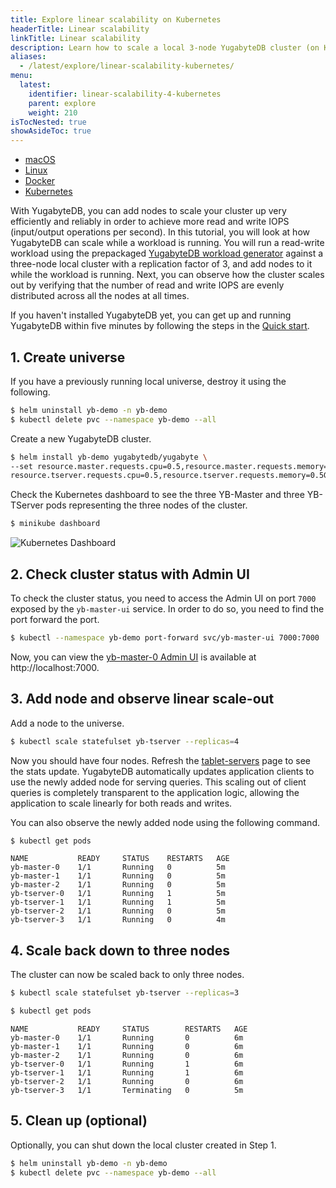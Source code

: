 ```yaml
---
title: Explore linear scalability on Kubernetes
headerTitle: Linear scalability
linkTitle: Linear scalability
description: Learn how to scale a local 3-node YugabyteDB cluster (on Kubernetes) while a workload is running.
aliases:
  - /latest/explore/linear-scalability-kubernetes/
menu:
  latest:
    identifier: linear-scalability-4-kubernetes
    parent: explore
    weight: 210
isTocNested: true
showAsideToc: true
---
```


<ul class="nav nav-tabs-alt nav-tabs-yb">

  <li >
    <a href="/latest/explore/linear-scalability/macos" class="nav-link">
      <i class="fab fa-apple" aria-hidden="true"></i>
      macOS
    </a>
  </li>

  <li >
    <a href="/latest/explore/linear-scalability/linux" class="nav-link">
      <i class="fab fa-linux" aria-hidden="true"></i>
      Linux
    </a>
  </li>

  <li >
    <a href="/latest/explore/linear-scalability/docker" class="nav-link">
      <i class="fab fa-docker" aria-hidden="true"></i>
      Docker
    </a>
  </li>

  <li >
    <a href="/latest/explore/linear-scalability/kubernetes" class="nav-link active">
      <i class="fas fa-cubes" aria-hidden="true"></i>
      Kubernetes
    </a>
  </li>

</ul>

With YugabyteDB, you can add nodes to scale your cluster up very efficiently and reliably in order to achieve more read and write IOPS (input/output operations per second). In this tutorial, you will look at how YugabyteDB can scale while a workload is running. You will run a read-write workload using the prepackaged [YugabyteDB workload generator](https://github.com/yugabyte/yb-sample-apps) against a three-node local cluster with a replication factor of 3, and add nodes to it while the workload is running. Next, you can observe how the cluster scales out by verifying that the number of read and write IOPS are evenly distributed across all the nodes at all times.

If you haven't installed YugabyteDB yet, you can get up and running YugabyteDB within five minutes by following the steps in the [Quick start](../../../quick-start/install/).

## 1. Create universe

If you have a previously running local universe, destroy it using the following.

```sh
$ helm uninstall yb-demo -n yb-demo
$ kubectl delete pvc --namespace yb-demo --all
```

Create a new YugabyteDB cluster.

```sh
$ helm install yb-demo yugabytedb/yugabyte \
--set resource.master.requests.cpu=0.5,resource.master.requests.memory=0.5Gi,\
resource.tserver.requests.cpu=0.5,resource.tserver.requests.memory=0.5Gi --namespace yb-demo
```

Check the Kubernetes dashboard to see the three YB-Master and three YB-TServer pods representing the three nodes of the cluster.

```sh
$ minikube dashboard
```

![Kubernetes Dashboard](/images/ce/kubernetes-dashboard.png)

## 2. Check cluster status with Admin UI

To check the cluster status, you need to access the Admin UI on port `7000` exposed by the `yb-master-ui` service. In order to do so, you need to find the port forward the port.

```sh
$ kubectl --namespace yb-demo port-forward svc/yb-master-ui 7000:7000
```

Now, you can view the [yb-master-0 Admin UI](../../../reference/configuration/yb-master/#admin-ui) is available at http://localhost:7000.

## 3. Add node and observe linear scale-out

Add a node to the universe.

```sh
$ kubectl scale statefulset yb-tserver --replicas=4
```

Now you should have four nodes. Refresh the <a href='http://localhost:7000/tablet-servers' target="_blank">tablet-servers</a> page to see the stats update. YugabyteDB automatically updates application clients to use the newly added node for serving queries. This scaling out of client queries is completely transparent to the application logic, allowing the application to scale linearly for both reads and writes.

You can also observe the newly added node using the following command.

```sh
$ kubectl get pods
```

```
NAME           READY     STATUS    RESTARTS   AGE
yb-master-0    1/1       Running   0          5m
yb-master-1    1/1       Running   0          5m
yb-master-2    1/1       Running   0          5m
yb-tserver-0   1/1       Running   1          5m
yb-tserver-1   1/1       Running   1          5m
yb-tserver-2   1/1       Running   0          5m
yb-tserver-3   1/1       Running   0          4m
```

## 4. Scale back down to three nodes

The cluster can now be scaled back to only three nodes.

```sh
$ kubectl scale statefulset yb-tserver --replicas=3
```

```sh
$ kubectl get pods
```

```
NAME           READY     STATUS        RESTARTS   AGE
yb-master-0    1/1       Running       0          6m
yb-master-1    1/1       Running       0          6m
yb-master-2    1/1       Running       0          6m
yb-tserver-0   1/1       Running       1          6m
yb-tserver-1   1/1       Running       1          6m
yb-tserver-2   1/1       Running       0          6m
yb-tserver-3   1/1       Terminating   0          5m
```

## 5. Clean up (optional)

Optionally, you can shut down the local cluster created in Step 1.

```sh
$ helm uninstall yb-demo -n yb-demo
$ kubectl delete pvc --namespace yb-demo --all
```

